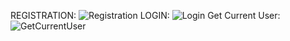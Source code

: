 REGISTRATION:
![Registration](https://github.com/user-attachments/assets/575e928a-d45a-4ee4-82a1-7ef7a8f7ae7f)
LOGIN:
![Login](https://github.com/user-attachments/assets/123d707e-35f9-493b-a9c8-0c6f488625b1)
Get Current User:
![GetCurrentUser](https://github.com/user-attachments/assets/ae3faa29-149d-4112-8fe5-c665802d75aa)
